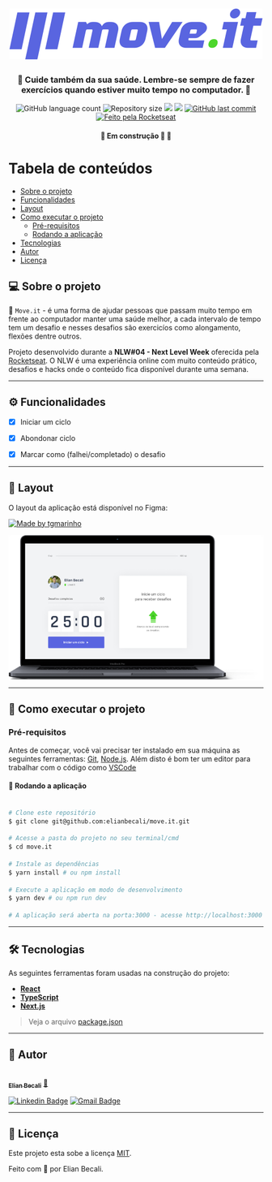 
  

<h1 align="center">
			<img src="https://raw.githubusercontent.com/elianbecali/move.it/main/.vscode/Logo.svg" alt="Move.it logo" />
</h1>

<h3 align="center">
    💪 Cuide também da sua saúde. Lembre-se sempre de fazer exercícios quando estiver muito tempo no computador. 💜
</h3>

<p align="center">
  <img alt="GitHub language count" src="https://img.shields.io/github/languages/count/elianbecali/move.it?color=%2304D361">

  <img alt="Repository size" src="https://img.shields.io/github/repo-size/elianbecali/move.it?style=flat-square">
	
<img src="https://img.shields.io/github/stars/elianbecali/move.it?style=flat-square" />

<img src="https://img.shields.io/github/license/elianbecali/move.it?style=flat-square" />
	 
  <a href="https://github.com/elianbecali/move.it/commits/main">
    <img alt="GitHub last commit" src="https://img.shields.io/github/last-commit/elianbecali/move.it?style=flat-square&">
  </a>

  <a href="https://rocketseat.com.br">
    <img alt="Feito pela Rocketseat" src="https://img.shields.io/badge/feito%20por-Elian%20Becali-%237519C1?style=flat-square&">
  </a>
  
 
</p>

<h4 align="center">
	🚧   Em construção 🚀 🚧
</h4>

Tabela de conteúdos
=================
<!--ts-->
   * [Sobre o projeto](#-sobre-o-projeto)
   * [Funcionalidades](#-funcionalidades)
   * [Layout](#-layout)
   * [Como executar o projeto](#-como-executar-o-projeto)
     * [Pré-requisitos](#pré-requisitos)
     * [Rodando a aplicação](#-rodando-a-aplicação)
   * [Tecnologias](#-tecnologias)
   * [Autor](#-autor)
   * [Licença](#-licença)
<!--te-->


## 💻 Sobre o projeto

💪 `Move.it` - é uma forma de ajudar pessoas que passam muito tempo em frente ao computador manter uma saúde melhor, a cada intervalo de tempo tem um desafio e nesses desafios são exercicíos como alongamento, flexões dentre outros.


Projeto desenvolvido durante a **NLW#04 - Next Level Week** oferecida pela [Rocketseat](https://rocketseat.com.br/).
O NLW é uma experiência online com muito conteúdo prático, desafios e hacks onde o conteúdo fica disponível durante uma semana.

---

## ⚙️ Funcionalidades

- [x] Iniciar um ciclo
- [x] Abondonar ciclo
- [x] Marcar como (falhei/completado) o desafio


---

## 🎨 Layout

O layout da aplicação está disponível no Figma:

<a href="https://www.figma.com/file/fZfG5BR03uVpUQynu1bQKp/Move.it-1.0/duplicate">
  <img alt="Made by tgmarinho" src="https://img.shields.io/badge/Acessar%20Layout%20-Figma-%2304D361?style=flat-square">
</a>

<p align="center" style="display: flex; align-items: flex-start; justify-content: center;">
  <img alt="NextLevelWeek" title="#NextLevelWeek" src="https://github.com/elianbecali/move.it/blob/main/.vscode/Macbook-Pro.png?raw=true" />
</p>

---

## 🚀 Como executar o projeto

### Pré-requisitos

Antes de começar, você vai precisar ter instalado em sua máquina as seguintes ferramentas:
[Git](https://git-scm.com), [Node.js](https://nodejs.org/en/). 
Além disto é bom ter um editor para trabalhar com o código como [VSCode](https://code.visualstudio.com/)




#### 🧭 Rodando a aplicação

```bash

# Clone este repositório
$ git clone git@github.com:elianbecali/move.it.git

# Acesse a pasta do projeto no seu terminal/cmd
$ cd move.it

# Instale as dependências
$ yarn install # ou npm install

# Execute a aplicação em modo de desenvolvimento
$ yarn dev # ou npm run dev

# A aplicação será aberta na porta:3000 - acesse http://localhost:3000

```

---

## 🛠 Tecnologias

As seguintes ferramentas foram usadas na construção do projeto:

-   **[React](https://reactjs.org/)** 
-   **[TypeScript](https://www.typescriptlang.org/)**
-   **[Next.js](https://react-icons.github.io/react-icons/)**

> Veja o arquivo  [package.json](https://github.com/elianbecali/move.it/blob/main/package.json)

---

## 🦸 Autor

<a href="https://app.rocketseat.com.br/me/elian-carlos-becali-aguiar-1567032394">
 <img style="border-radius: 50%;" src="https://avatars.githubusercontent.com/u/54561377?v=4" width="100px;" alt=""/>
 <br />
 <sub><b>Elian Becali</b></sub></a> <a href="https://app.rocketseat.com.br/me/elian-carlos-becali-aguiar-1567032394" title="Rocketseat">🚀</a>
 <br />

[![Linkedin Badge](https://img.shields.io/badge/-Elian%20Becali-blue?style=flat-square&logo=Linkedin&logoColor=white&link=https://www.linkedin.com/in/elianbecali/)](https://www.linkedin.com/in/elianbecali/) 
[![Gmail Badge](https://img.shields.io/badge/-elianbecaliaguiar@gmail.com-c14438?style=flat-square&logo=Gmail&logoColor=white&link=mailto:elianbecaliaguiar@gmail.com)](mailto:elianbecaliaguiar@gmail.com)

---

## 📝 Licença

Este projeto esta sobe a licença [MIT](./LICENSE).

Feito com 💜 por Elian Becali.

